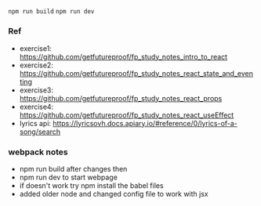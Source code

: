 ##
```npm run build```
```npm run dev```

### Ref
- exercise1: https://github.com/getfutureproof/fp_study_notes_intro_to_react
- exercise2: https://github.com/getfutureproof/fp_study_notes_react_state_and_eventing
- exercise3: https://github.com/getfutureproof/fp_study_notes_react_props
- exercise4: https://github.com/getfutureproof/fp_study_notes_react_useEffect
- lyrics api: https://lyricsovh.docs.apiary.io/#reference/0/lyrics-of-a-song/search

### webpack notes
- npm run build after changes then
- npm run dev to start webpage
- if doesn't work try npm install the babel files
- added older node and changed config file to work with jsx